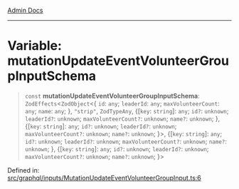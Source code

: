 [Admin Docs](/)

***

# Variable: mutationUpdateEventVolunteerGroupInputSchema

> `const` **mutationUpdateEventVolunteerGroupInputSchema**: `ZodEffects`\<`ZodObject`\<\{ `id`: `any`; `leaderId`: `any`; `maxVolunteerCount`: `any`; `name`: `any`; \}, `"strip"`, `ZodTypeAny`, \{[`key`: `string`]: `any`; `id?`: `unknown`; `leaderId?`: `unknown`; `maxVolunteerCount?`: `unknown`; `name?`: `unknown`; \}, \{[`key`: `string`]: `any`; `id?`: `unknown`; `leaderId?`: `unknown`; `maxVolunteerCount?`: `unknown`; `name?`: `unknown`; \}\>, \{[`key`: `string`]: `any`; `id?`: `unknown`; `leaderId?`: `unknown`; `maxVolunteerCount?`: `unknown`; `name?`: `unknown`; \}, \{[`key`: `string`]: `any`; `id?`: `unknown`; `leaderId?`: `unknown`; `maxVolunteerCount?`: `unknown`; `name?`: `unknown`; \}\>

Defined in: [src/graphql/inputs/MutationUpdateEventVolunteerGroupInput.ts:6](https://github.com/gautam-divyanshu/talawa-api/blob/a895c36f24acf725ac16aa7e0f8e50ef9fa64c42/src/graphql/inputs/MutationUpdateEventVolunteerGroupInput.ts#L6)
